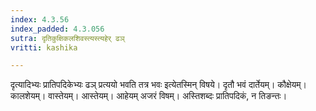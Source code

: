 ```yaml
---
index: 4.3.56
index_padded: 4.3.056
sutra: दृतिकुक्षिकलशिवस्त्यस्त्यहेर् ढञ्
vritti: kashika

---
```

दृत्यादिभ्यः प्रातिपदिकेभ्यः ढञ् प्रत्ययो भवति तत्र भवः इत्येतस्मिन् विषये। दृतौ भवं दार्तेयम्। कौक्षेयम्। कालशेयम्। वास्तेयम्। आस्तेयम्। आहेयम् अजरं विषम्। अस्तिशब्दः प्रातिपदिकं, न तिङन्तः।